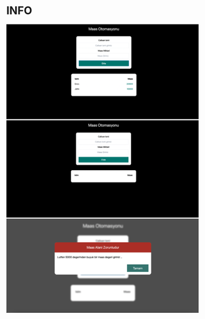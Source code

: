 # INFO 

![alt text](/public/images/1.png)
![alt text](/public/images/2.png)
![alt text](/public/images/3.png)